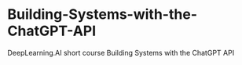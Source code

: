 # Building-Systems-with-the-ChatGPT-API
DeepLearning.AI short course Building Systems with the ChatGPT API
